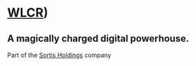 # [WLCR](//wlcr.io/?utm_source=github&utm_medium=github&utm_campaign=github_readme))
## A magically charged digital powerhouse.

Part of the [Sortis Holdings](https://sortisholdings.com/) company
